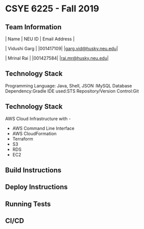 # CSYE 6225 - Fall 2019

## Team Information

| Name | NEU ID | Email Address |

| Vidushi Garg           | |001417109| |garg.vid@husky.neu.edu|

| Mrinal Rai             | |001427584| |rai.mr@husky.neu.edu|

## Technology Stack
Programming Language: Java, Shell, JSON :MySQL Database Dependency:Gradle IDE used:STS Repository/Version Control:Git

## Technology Stack
AWS Cloud Infrastructure with -
- AWS Command Line Interface
- AWS CloudFormation
- Terraform
- S3
- RDS
- EC2

## Build Instructions


## Deploy Instructions


## Running Tests


## CI/CD



